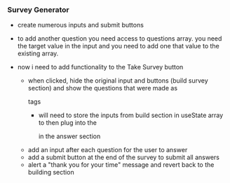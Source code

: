 ### Survey Generator

- create numerous inputs and submit buttons

- to add another question you need access to questions array. you need the target value in the input and you need to add one that value to the existing array.

- now i need to add functionality to the Take Survey button
  - when clicked, hide the original input and buttons (build survey section) and show the questions that were made as <p> tags
    - will need to store the inputs from build section in useState array to then plug into the <p> in the answer section
  - add an input after each question for the user to answer
  - add a submit button at the end of the survey to submit all answers
  - alert a "thank you for your time" message and revert back to the building section
